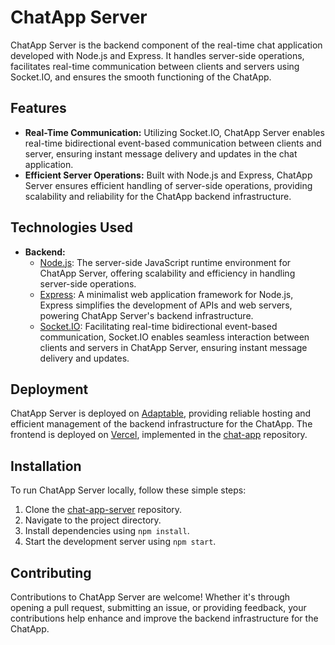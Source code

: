 # ChatApp Server

ChatApp Server is the backend component of the real-time chat application developed with Node.js and Express. It handles server-side operations, facilitates real-time communication between clients and servers using Socket.IO, and ensures the smooth functioning of the ChatApp.

## Features

- **Real-Time Communication:** Utilizing Socket.IO, ChatApp Server enables real-time bidirectional event-based communication between clients and server, ensuring instant message delivery and updates in the chat application.
- **Efficient Server Operations:** Built with Node.js and Express, ChatApp Server ensures efficient handling of server-side operations, providing scalability and reliability for the ChatApp backend infrastructure.

## Technologies Used

- **Backend:**
  - [Node.js](https://nodejs.org/): The server-side JavaScript runtime environment for ChatApp Server, offering scalability and efficiency in handling server-side operations.
  - [Express](https://expressjs.com/): A minimalist web application framework for Node.js, Express simplifies the development of APIs and web servers, powering ChatApp Server's backend infrastructure.
  - [Socket.IO](https://socket.io/): Facilitating real-time bidirectional event-based communication, Socket.IO enables seamless interaction between clients and servers in ChatApp Server, ensuring instant message delivery and updates.

## Deployment

ChatApp Server is deployed on [Adaptable](https://chatapp-server.adaptable.app/), providing reliable hosting and efficient management of the backend infrastructure for the ChatApp. The frontend is deployed on [Vercel](https://chat-app-roan-rho.vercel.app/), implemented in the [chat-app](https://github.com/correa-rafael/chat-app) repository.

## Installation

To run ChatApp Server locally, follow these simple steps:

1. Clone the [chat-app-server](https://github.com/correa-rafael/chat-app-server) repository.
2. Navigate to the project directory.
3. Install dependencies using `npm install`.
4. Start the development server using `npm start`.

## Contributing

Contributions to ChatApp Server are welcome! Whether it's through opening a pull request, submitting an issue, or providing feedback, your contributions help enhance and improve the backend infrastructure for the ChatApp.
